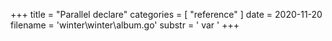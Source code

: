 +++
title = "Parallel declare"
categories = [ "reference" ]
date = 2020-11-20
filename = 'winter\winter\album.go'
substr = ' var '
+++
